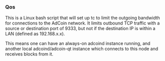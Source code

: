 ### Qos ###

This is a Linux bash script that will set up tc to limit the outgoing bandwidth for connections to the AdCoin network. It limits outbound TCP traffic with a source or destination port of 9333, but not if the destination IP is within a LAN (defined as 192.168.x.x).

This means one can have an always-on adcoind instance running, and another local adcoind/adcoin-qt instance which connects to this node and receives blocks from it.
